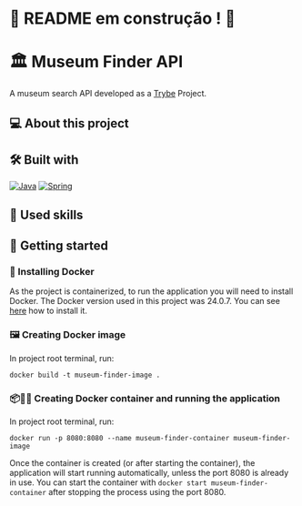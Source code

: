 # :construction: README em construção ! :construction:
# 🏛️ Museum Finder API
A museum search API developed as a [Trybe](https://www.betrybe.com) Project.

## 💻 About this project


## 🛠️ Built with
<a href="https://www.java.com/en/download/help/whatis_java.html" target="_blank" rel="noreferrer"><img src="https://img.shields.io/badge/Java-ED8B00?style=for-the-badge&logo=openjdk&logoColor=white" alt="Java" /></a>
<a href="https://spring.io/quickstart" target="_blank" rel="noreferrer"><img src="https://img.shields.io/badge/Spring-6DB33F?style=for-the-badge&logo=spring&logoColor=white" alt="Spring" /></a>

## 🎯 Used skills

## 🏁 Getting started
### 🐋 Installing Docker
As the project is containerized, to run the application you will need to install Docker. The Docker version used in this project was 24.0.7. You can see [here](https://www.digitalocean.com/community/tutorials/how-to-install-and-use-docker-on-ubuntu-20-04) how to install it.


### 🖼️ Creating Docker image
In project root terminal, run:
```
docker build -t museum-finder-image .
```

### 📦🏃‍♀ Creating Docker container and running the application
In project root terminal, run:
```
docker run -p 8080:8080 --name museum-finder-container museum-finder-image
```
Once the container is created (or after starting the container), the application will start running automatically, unless the port 8080 is already in use. You can start the container with `docker start museum-finder-container` after stopping the process using the port 8080.
